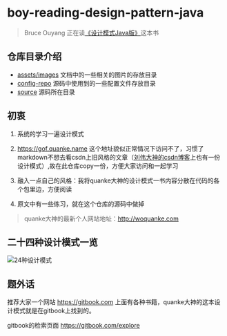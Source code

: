 # boy-reading-design-pattern-java
> Bruce Ouyang 正在读[《设计模式Java版》](http://woquanke.com/books/gof/)这本书    

## 仓库目录介绍
* [assets/images](assets/images) 文档中的一些相关的图片的存放目录
* [config-repo](config-repo) 源码中使用到的一些配置文件存放目录
* [source](source) 源码所在目录


## 初衷
1. 系统的学习一遍设计模式  

2. https://gof.quanke.name 这个地址貌似正常情况下访问不了，习惯了markdown不想去看csdn上旧风格的文章（[刘伟大神的csdn博客](http://blog.csdn.net/lovelion)上也有一份设计模式）,故在此仓库copy一份，方便大家访问和一起学习  

3. 融入一点自己的风格：我将quanke大神的设计模式一书内容分散在代码的各个包里边，方便阅读  

4. 原文中有一些练习，就在这个仓库的源码中做掉

> quanke大神的最新个人网站地址：http://woquanke.com

## 二十四种设计模式一览
![24种设计模式](http://upload-images.jianshu.io/upload_images/5792176-8708f103d9e62d2c.png?imageMogr2/auto-orient/strip%7CimageView2/2/w/1240)

## 题外话
推荐大家一个网站 https://gitbook.com 上面有各种书籍，quanke大神的这本设计模式就是在gitbook上找到的。

gitbook的检索页面 https://gitbook.com/explore